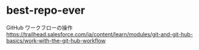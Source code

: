 # best-repo-ever
GitHub ワークフローの操作
https://trailhead.salesforce.com/ja/content/learn/modules/git-and-git-hub-basics/work-with-the-git-hub-workflow